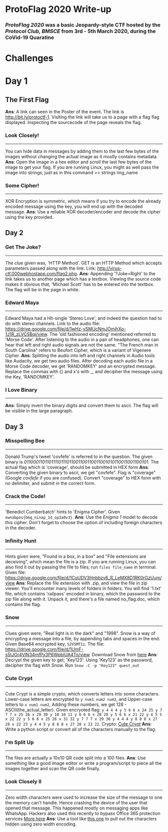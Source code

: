 # ProtoFlag 2020 Write-up
### *ProtoFlag 2020* was a basic Jeopardy-style CTF hosted by the *Protocol Club, BMSCE* from 3rd - 5th March 2020, during the CoVid-19 Quaratine

# Challenges

Day 1
===
## The First Flag
**Ans**: A link can seen in the Poster of the event. The link is <http://bit.ly/protoctf-1>. Visiting the link will take us to a page with a flag flag displayed. Inspecting the sourcecode of the page reveals the flag.

### Look Closely!
---
You can hide data in messages by adding them to the last few bytes of the images without changing the actual image as it mostly contains metadata.
**Ans**: Open the image in a hex editor and scroll the last few bytes of the image to get your flag. If you are running Linux, you might as well pass the image into strings, just as in this command >> strings img_name

### Some Cipher!
---
XOR Encryption is symmetric, which means if you try to encode the already encoded message using the key, you will end up with the decoded message.
**Ans**: Use a reliable XOR decoder/encoder and decode the cipher using the key provided.

## Day 2

### Get The Joke?
---
The clue given was, 'HTTP Method'. GET is an HTTP Method which accepts parameters passed along with the link. Link: <http://virus-ctf.000webhostapp.com/flag2.php>.
**Ans**: Appending '?Joke=Right' to the link takes us to another page which has a textbox. Viewing the source code makes it obvious that, 'Michael Scott' has to be entered into the textbox. The flag will be in the page in white.

### Edward Maya
---
Edward Maya had a Hit-single 'Stereo Love', and indeed the question had to do with stereo channels. Link to the audio file: <https://drive.google.com/file/d/1wHz-ySMUcNmJOmihXp-1J1R_zLVCSBqi/view>. The 'old fashioned encoding' mentioned referred to 'Morse Code'. After listening to the audio in a pair of headphones, one can hear that left and right audio signals are not the same. "The French man in South Carolina" refers to Beufort Cipher, which is a variant of Vigenere Cipher.
**Ans**:  Splitting the audio into left and right channels in Audio tools like Audacity, we get two audio files. After decoding each audio file in a Morse Code decoder, we get 'RANDOMKEY' and an encrypted message. Replace the commas with {} and x's with _, and decipher the message using the Key, 'RANDOMKEY'.

### I Love Binary
---
**Ans**: Simply invert the binary digits and convert them to ascii. The flag will be visible in the large paragraph.

## Day 3

### Misspelling Bee
---
Donald Trump's tweet 'covfefe' is referred to in the question. The given binary is *01100011011011110111011001100110011001010110011001100101*. The actual flag which is 'coverage', should be submitted in HEX form
**Ans**: Converting the given binary to ascii, we get "covfefe". Flag is "coverage" (Google *covfefe* if you are confused). Convert "coverage" to HEX form with no delimiter, and submit in the correct form.

### Crack the Code!
---
'Benedict Cumberbatch' hints to 'Enigma Cipher'. Given `ewnabpos{bmq_ninap_1d_op3a0v3}`.
**Ans**: Use the _Enigma 1_ model to decode this cipher. Don't forget to choose the option of including foreign characters in the decoder.

### Infinity Hunt
---
Hints given were, "Found in a box, in a box" and "File extensions are deceiving", which mean the file is a zip. If you are running Linux, you can also find it out by passing the file to files; run `files file_name` in terminal. Given file: <https://drive.google.com/file/d/1CoUDV3Hnbbzv6_R_LeMX8D1RK0rGzUum/view>
**Ans**: Replace the file extension with .zip, and view the file in zip viewer. You'll encounter many levels of folders in folders. You will find '1.txt' file, which contains 'railpass' encoded in binary, which the password to the zip file along with it. Unpack it, and there's a file named no_flag.doc, which contains the flag.

### Snow
---
Clues given were, "Real light is in the dark" and "1998". Snow is a way of encrypting a message into a file, by appending tabs and spaces in the end. Given Base64 encrypted key, `S2V5MTIz`. The file: <https://drive.google.com/file/d/1UmF-s5tJOr4VlN34mfPx3P6WpbIUA4Tn/view>. Download Snow from [here](http://www.darkside.com.au/snow/)
**Ans**: Decrypt the given key to get, 'Key123'. Using 'Key123' as the password, decipher the flag with Snow. Run `Snow -C -p "Key123" quest_out`

### Cute Crypt
---
Cute Crypt is a simple crypto, which converts letters into some characters. Lower-case letters are encrypted to `y num1 num2 num3`, and Upper-case letters to `x num1 num2`, Adding these numbers, we get 128 - ASCII(the_actual_letter).
Given encryoted flag: `y 4 4 4 y 5 6 6 x 24 25 y 7 7 7 x 25 26 x 29 30 y 10 10 11 y 6 6 6 x 28 28 y 5 6 6 x 21 22 y 4 5 5 x 22 22 y 5 6 6 x 25 26 x 31 32 y 7 7 7 x 29 30 y 4 4 4 y 8 8 8 x 27 28 x 22 23 y 4 4 5 y 8 8 8 x 27 28 x 22 22`.
Crypto: [Cute Crypt](http://virus-ctf.000webhostapp.com/crypt_me.php)
**Ans**: Write a python script or convert all of the characters manually to the flag.

### I'm Split Up
---
The files are actually a 10x10 QR code split into a 100 files.
**Ans**: Use something like a good image editor or write a program/script to piece all the images together and scan the QR code finally.

### Look Closely II
---
Zero width characters were used to increase the size of the message to one the memory can't handle. Hence crashing the device of the user that opened that message. This happened mostly on messaging apps like WhatsApp. Hackers also used this recently to bypass Office 365 protection services [More here](https://securityaffairs.co/wordpress/79791/hacking/z-wasp-attack-phishing.html)
**Ans**: Use a tool like [this one](https://330k.github.io/misc_tools/unicode_steganography.html) to pull out the characters hidden using zero width encoding.
